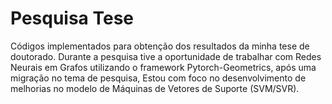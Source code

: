 # **Pesquisa Tese**
Códigos implementados para obtenção dos resultados da minha tese de doutorado.
Durante a pesquisa tive a oportunidade de trabalhar com Redes Neurais em Grafos
utilizando o framework Pytorch-Geometrics, após uma migração no tema de pesquisa,
Estou com foco no desenvolvimento de melhorias no modelo de Máquinas de Vetores de
Suporte (SVM/SVR).
